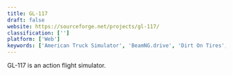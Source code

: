 ```yaml
---
title: GL-117
draft: false 
website: https://sourceforge.net/projects/gl-117/
classification: ['']
platform: ['Web']
keywords: ['American Truck Simulator', 'BeamNG.drive', 'Dirt On Tires', 'Epic Astro Story', 'Flight Pilot Simulator 3D', 'FlightGear', 'GEFS', 'Google Earth VR', 'Microsoft Expression Web', 'Microsoft Flight', 'Rigs of Rods', 'SPINTIRES', 'Simutrans', 'Take Off', 'The Witcher 3: Wild Hunt', 'Wreckfest', 'YS Flight Simulator']
---
```

GL-117 is an action flight simulator.